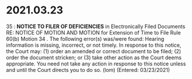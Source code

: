 # 2021.03.23

35 : **NOTICE TO FILER OF DEFICIENCIES** in Electronically Filed Documents RE: NOTICE OF MOTION AND MOTION for Extension of Time to File Rule 60(b) Motion 34 . The following error(s) was/were found: Hearing information is missing, incorrect, or not timely. In response to this notice, the Court may: (1) order an amended or correct document to be filed; (2) order the document stricken; or (3) take other action as the Court deems appropriate. You need not take any action in response to this notice unless and until the Court directs you to do so. (lom) (Entered: 03/23/2021)
